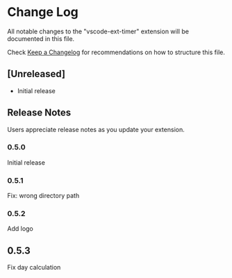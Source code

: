 # Change Log
All notable changes to the "vscode-ext-timer" extension will be documented in this file.

Check [Keep a Changelog](http://keepachangelog.com/) for recommendations on how to structure this file.

## [Unreleased]
- Initial release

## Release Notes

Users appreciate release notes as you update your extension.

### 0.5.0

Initial release

### 0.5.1

Fix: wrong directory path

### 0.5.2

Add logo

## 0.5.3

Fix day calculation